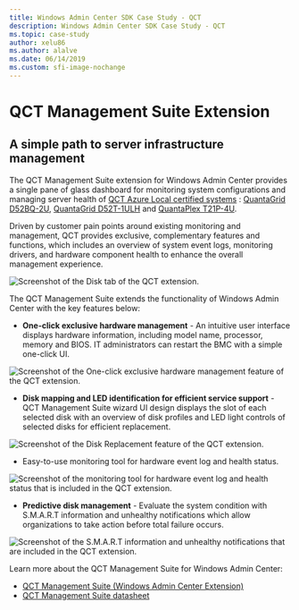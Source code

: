 ```yaml
---
title: Windows Admin Center SDK Case Study - QCT
description: Windows Admin Center SDK Case Study - QCT
ms.topic: case-study
author: xelu86
ms.author: alalve
ms.date: 06/14/2019
ms.custom: sfi-image-nochange
---
```

# QCT Management Suite Extension

## A simple path to server infrastructure management

The QCT Management Suite extension for Windows Admin Center provides a single pane of glass dashboard for monitoring system configurations and managing server health of [QCT Azure Local certified systems](https://go.qct.io/solutions/enterprise-private-cloud/qxstack-azure-stack-hci-solution/) : [QuantaGrid D52BQ-2U](https://www.qct.io/product/index/Server/rackmount-server/2U-Rackmount-Server/QuantaGrid-D52BQ-2U), [QuantaGrid D52T-1ULH](https://www.qct.io/product/index/Storage/Storage-Server/1U-Storage-Server/QuantaGrid-D52T-1ULH) and [QuantaPlex T21P-4U](https://www.qct.io/product/index/Storage/Storage-Server/4U-Storage-Server).

Driven by customer pain points around existing monitoring and management, QCT provides exclusive, complementary features and functions, which includes an overview of system event logs, monitoring drivers, and hardware component health to enhance the overall management experience.

![Screenshot of the Disk tab of the QCT extension.](../../media/extend-case-study-qct/D52T_DarkMode_Disk-Detail-General.PNG)

The QCT Management Suite extends the functionality of Windows Admin Center with the key features below:
- **One-click exclusive hardware management** - An intuitive user interface displays hardware information, including model name, processor, memory and BIOS. IT administrators can restart the BMC with a simple one-click UI.

![Screenshot of the One-click exclusive hardware management feature of the QCT extension.](../../media/extend-case-study-qct/D52T_Overview.PNG)

- **Disk mapping and LED identification for efficient service support** - QCT Management Suite wizard UI design displays the slot of each selected disk with an overview of disk profiles and LED light controls of selected disks for efficient replacement.

![Screenshot of the Disk Replacement feature of the QCT extension.](../../media/extend-case-study-qct/T21P_disk_mapping.png)

- Easy-to-use monitoring tool for hardware event log and health status.

![Screenshot of the monitoring tool for hardware event log and health status that is included in the QCT extension.](../../media/extend-case-study-qct/D52T_event_log.PNG)

- **Predictive disk management** - Evaluate the system condition with S.M.A.R.T information and unhealthy notifications which allow organizations to take action before total failure occurs.

![Screenshot of the S.M.A.R.T information and unhealthy notifications that are included in the QCT extension.](../../media/extend-case-study-qct/T21P_SMART.PNG)

Learn more about the QCT Management Suite for Windows Admin Center:
- [QCT Management Suite (Windows Admin Center Extension)](https://go.qct.io/solutions/enterprise-private-cloud/qxstack-windows-2019-server-solution/qct-management-suite-windows-admin-center-extension/)
- [QCT Management Suite datasheet](https://go.qct.io/wp-content/uploads/2019/04/WAC-data-sheet_v04222019.pdf)

